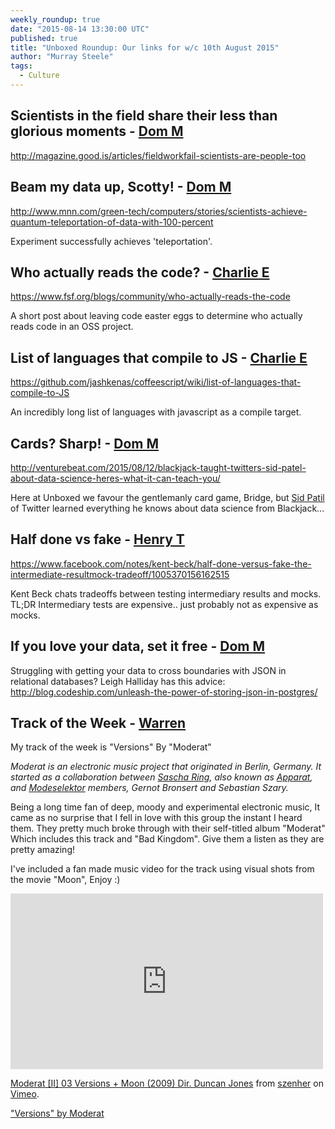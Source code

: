 ```yaml
---
weekly_roundup: true
date: "2015-08-14 13:30:00 UTC"
published: true
title: "Unboxed Roundup: Our links for w/c 10th August 2015"
author: "Murray Steele"
tags:
  - Culture
---
```


## Scientists in the field share their less than glorious moments - [Dom M](/people/dominic-mason)
http://magazine.good.is/articles/fieldworkfail-scientists-are-people-too

## Beam my data up, Scotty! - [Dom M](/people/dominic-mason)

http://www.mnn.com/green-tech/computers/stories/scientists-achieve-quantum-teleportation-of-data-with-100-percent

Experiment successfully achieves 'teleportation'.

## Who actually reads the code? - [Charlie E](/people/charlie-egan)

https://www.fsf.org/blogs/community/who-actually-reads-the-code

A short post about leaving code easter eggs to determine who actually reads code in  an OSS project.

## List of languages that compile to JS - [Charlie E](/people/charlie-egan)

https://github.com/jashkenas/coffeescript/wiki/list-of-languages-that-compile-to-JS

An incredibly long list of languages with javascript as a compile target.

## Cards? Sharp! - [Dom M](/people/dominic-mason)

http://venturebeat.com/2015/08/12/blackjack-taught-twitters-sid-patel-about-data-science-heres-what-it-can-teach-you/

Here at Unboxed we favour the gentlemanly card game, Bridge, but [Sid Patil](https://twitter.com/sidp1897) of Twitter learned everything he knows about data science from Blackjack...

## Half done vs fake - [Henry T](/people#henry-turner)

https://www.facebook.com/notes/kent-beck/half-done-versus-fake-the-intermediate-resultmock-tradeoff/1005370156162515

Kent Beck chats tradeoffs between testing intermediary results and mocks. TL;DR Intermediary tests are expensive.. just probably not as expensive as mocks.

## If you love your data, set it free - [Dom M](/people/dominic-mason)

Struggling with getting your data to cross boundaries with JSON in relational databases? Leigh Halliday has this advice: http://blog.codeship.com/unleash-the-power-of-storing-json-in-postgres/

## Track of the Week - [Warren](https://twitter.com/WarrenKHall)

My track of the week is "Versions" By "Moderat"

_Moderat is an electronic music project that originated in Berlin, Germany. It started as a collaboration between [Sascha Ring](http://www.wikiwand.com/en/Apparat_(musician)), also known as [Apparat](http://www.wikiwand.com/en/Apparat_(musician)), and [Modeselektor](http://www.wikiwand.com/en/Modeselektor) members, Gernot Bronsert and Sebastian Szary._

Being a long time fan of deep, moody and experimental electronic music, It came as no surprise that I fell in love with this group the instant I heard them.
They pretty much broke through with their self-titled album "Moderat" Which includes this track and "Bad Kingdom". Give them a listen as they are pretty amazing!

I've included a fan made music video for the track using visual shots from the movie "Moon", Enjoy :)

<iframe src="https://player.vimeo.com/video/69718628" width="500" height="281" frameborder="0" webkitallowfullscreen mozallowfullscreen allowfullscreen></iframe> <p><a href="https://vimeo.com/69718628">Moderat [II] 03 Versions + Moon (2009) Dir. Duncan Jones</a> from <a href="https://vimeo.com/user7559067">szenher</a> on <a href="https://vimeo.com">Vimeo</a>.</p>

["Versions" by Moderat](https://vimeo.com/69718628)

